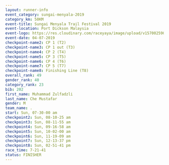 ```yaml
---
layout: runner-info 
event_category: sungai-menyala-2019 
category_km: 50KM 
event-title: Sungai Menyala Trail Festival 2019 
event-location: Port Dickson Malaysia 
event-logo: https://res.cloudinary.com/raceyaya/image/upload/v1570025907/logo/smft_rwzxh1.jpg 
event-date: 04-07-2019 
checkpoint-name2: CP 1 (T2) 
checkpoint-name3: CP 1 out (T3) 
checkpoint-name4: CP 2 (T4) 
checkpoint-name5: CP 3 (T5) 
checkpoint-name6: CP 4 (T6) 
checkpoint-name7: CP 5 (T7) 
checkpoint-name8: Finishing Line (T8) 
overall_rank: 49
gender_rank: 40
category_rank: 23
bib: 202
first_name: Muhammad Zulfadzli
last_name: Che Mustafar
gender: M
team_name: .
start: Sun, 07-30-00 am
checkpoint2: Sun, 08-10-25 am
checkpoint3: Sun, 08-11-55 am
checkpoint4: Sun, 09-16-58 am
checkpoint5: Sun, 10-02-00 am
checkpoint6: Sun, 11-19-09 am
checkpoint7: Sun, 12-13-37 pm
checkpoint8: Sun, 02-51-41 pm
race_time: 7-21-41
status: FINISHER
---
```

